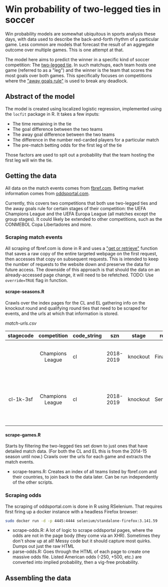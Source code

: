 # Win probability of two-legged ties in soccer

Win probability models are somewhat ubiquitous in sports analysis these days, with data used to describe the back-and-forth rhythm of a particular game. Less common are models that forecast the result of an aggregate outcome over multiple games. This is one attempt at that.

The model here aims to predict the winner in a specific kind of soccer competition: The [two-legged tie](https://en.wikipedia.org/wiki/Two-legged_tie). In such matchups, each team hosts one game (referred to as a "leg") and the winner is the team that scores the most goals over both games. This specifically focuses on competitions where the ["away goals rule"](https://en.wikipedia.org/wiki/Away_goals_rule) is used to break any deadlock.

## Abstract of the model

The model is created using localized logistic regression, implemented using the `locfit` package in R. It takes a few inputs:

* The time remaining in the tie
* The goal difference between the two teams
* The away goal difference between the two teams
* The difference in the number red-carded players for a particular match
* The pre-match betting odds for the first leg of the tie

Those factors are used to spit out a probability that the team hosting the first leg will win the tie.

## Getting the data

All data on the match events comes from [fbref.com](https://fbref.com/). Betting market information comes from [oddsportal.com](http://oddsportal.com/).

Currently, this covers two competitions that both use two-legged ties and the away goals rule for certain stages of their competition: the UEFA Champions League and the UEFA Europa League (all matches except the group stages). It could likely be extended to other competitions, such as the CONMEBOL Copa Libertadores and more.

### Scraping match events

All scraping of fbref.com is done in R and uses a ["get or retrieve"](data-get/fbref/scrape-seasons.R#L13-L30) function that saves a raw copy of the entire targeted webpage on the first request, then accesses that copy on subsequent requests. This is intended to keep the number of requests to the website down and preserve the data for future access. The downside of this approach is that should the data on an already-accessed page change, it will need to be refetched. TODO: Use `override=TRUE` flag in function.

#### scrape-seasons.R

Crawls over the index pages for the CL and EL gathering info on the knockout round and qualifying round ties that need to be scraped for events, and the urls at which that information is stored.

*match-urls.csv*

| stagecode |    competition   | code_string | szn       | stage    | round      | dates                         | team1     | team2     | teamid1  | teamid2  | winner    | aggscore | result                                                       | hometeam1 | date1  | score1 | url1                                                                                             | hometeam2 | date2 | score2 | url2                                                                                          |
|:---------:|:----------------:|-------------|-----------|----------|------------|-------------------------------|-----------|-----------|----------|----------|-----------|----------|--------------------------------------------------------------|-----------|--------|--------|--------------------------------------------------------------------------------------------------|-----------|-------|--------|-----------------------------------------------------------------------------------------------|
|           | Champions League | cl          | 2018-2019 | knockout | Final      | June 1, 2019                  | Liverpool | Tottenham | 822bd0ba | 361ca564 | Liverpool | 2–0      | Liverpool won match in normal time.                          |           |        |        |                                                                                                  |           |       |        |                                                                                               |
| cl-1k-3sf | Champions League | cl          | 2018-2019 | knockout | Semifinals | April 30, 2019 to May 8, 2019 | Tottenham | Ajax      | 361ca564 | 19c3f8c4 | Tottenham | 3–3      | Tottenham won on away goals, after aggregate score was tied. | Tottenham | Apr 30 | 0–1    | https://fbref.com/en/matches/41848af6/Tottenham-Hotspur-Ajax-April-30-2019-UEFA-Champions-League | Ajax      | May 8 | 2–3    | https://fbref.com/en/matches/09773f5a/Ajax-Tottenham-Hotspur-May-8-2019-UEFA-Champions-League |

#### scrape-games.R

Starts by filtering the two-legged ties set down to just ones that have detailed match data. (For both the CL and EL this is from the 2014-15 season until now.) Crawls over the urls for each game and extracts the match events.



* scrape-teams.R: Creates an index of all teams listed by fbref.com and their countries, to join back to the data later. Can be run independently of the other scripts.

### Scraping odds

The scraping of oddsportal.com is done in R using RSelenium. That requires first firing up a docker instance with a headless Firefox browser:

```bash
sudo docker run -d -p 4445:4444 selenium/standalone-firefox:3.141.59
```

* scrape-odds.R: A lot of logic to scrape oddsportal pages, where the odds are not in the page body (they come via an XHR). Sometimes they don't show up at all! Messy code but it should capture most quirks. Dumps out just the raw HTML
* parse-odds.R: Goes through the HTML of each page to create one massive odds file. Listed American odds (-250, +500, etc.) are converted into implied probability, then a vig-free probability.

## Assembling the data



